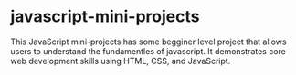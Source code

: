 # javascript-mini-projects
This JavaScript mini-projects has some begginer level project that allows users to understand the fundamentles of javascript. It demonstrates core web development skills using HTML, CSS, and JavaScript.
